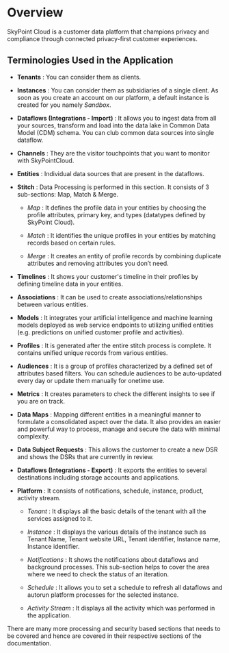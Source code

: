 # Overview

SkyPoint Cloud is a customer data platform that champions privacy and compliance through connected privacy-first customer experiences.

## Terminologies Used in the Application

- **Tenants** : You can consider them as clients. 

- **Instances** : You can consider them as subsidiaries of a single client. As soon as you create an account on our platform, a default instance is created for you namely *Sandbox*.

- **Dataflows (Integrations - Import)** : It allows you to ingest data from all your sources, transform and load into the data lake in Common Data Model (CDM) schema. You can club common data sources into single dataflow.

- **Channels** : They are the visitor touchpoints that you want to monitor with SkyPointCloud.

- **Entities** : Individual data sources that are present in the dataflows.

- **Stitch** : Data Processing is performed in this section. It consists of 3 sub-sections: Map, Match & Merge. 

  - *Map* : It defines the profile data in your entities by choosing the profile attributes, primary key, and types (datatypes defined by SkyPoint Cloud).

  - *Match* : It identifies the unique profiles in your entities by matching records based on certain rules.
 
  - *Merge* : It creates an entity of profile records by combining duplicate attributes and removing attributes you don’t need.

- **Timelines** : It shows your customer's timeline in their profiles by defining timeline data in your entities.

- **Associations** : It can be used to create associations/relationships between various entities.

- **Models** : It integrates your artificial intelligence and machine learning models deployed as web service endpoints to utilizing unified entities (e.g. predictions on unified customer profile and activities). 

- **Profiles** : It is generated after the entire stitch process is complete. It contains unified unique records from various entities.

- **Audiences** : It is a group of profiles characterized by a defined set of attributes based filters. You can schedule audiences to be auto-updated every day or update them manually for onetime use.

- **Metrics** : It creates parameters to check the different insights to see if you are on track.

- **Data Maps** : Mapping different entities in a meaningful manner to formulate a consolidated aspect over the data. It also provides an easier and powerful way to process, manage and secure the data with minimal complexity.

- **Data Subject Requests** : This allows the customer to create a new DSR and shows the DSRs that are currently in review.

- **Dataflows (Integrations - Export)** : It exports the entities to several destinations including storage accounts and applications. 

- **Platform** : It consists of notifications, schedule, instance, product, activity stream.



  - *Tenant* : It displays all the basic details of the tenant with all the services assigned to it.

  - *Instance* : It displays the various details of the instance such as Tenant Name, Tenant website URL, Tenant identifier, Instance name, Instance identifier.

  - *Notifications* : It shows the notifications about dataflows and background processes. This sub-section helps to cover the area where we need to check the status  of an iteration.

  - *Schedule* : It allows you to set a schedule to refresh all dataflows and autorun platform processes for the selected instance.

  - *Activity Stream* : It displays all the activity which was performed in the application.

There are many more processing and security based sections that needs to be covered and hence are covered in their respective sections of the documentation.